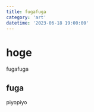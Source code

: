 ```yaml
---
title: fugafuga
category: 'art'
datetime: '2023-06-18 19:00:00'
---
```


# hoge
fugafuga

## fuga
piyopiyo
